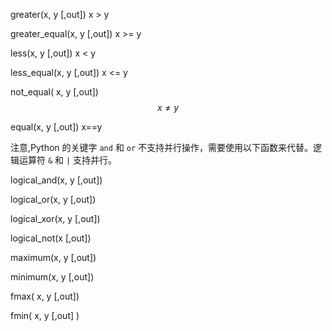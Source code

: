 greater\(x, y \[,out\]\)      x &gt; y

greater\_equal\(x,  y  \[,out\]\)    x &gt;= y

less\(x, y \[,out\]\)      x &lt; y

less\_equal\(x, y \[,out\]\)      x &lt;= y

not\_equal\( x, y \[,out\]\)    $$x \neq y$$

equal\(x,  y \[,out\]\)   x==y

注意,Python 的关键字 `and` 和 `or` 不支持并行操作，需要使用以下函数来代替。逻辑运算符 `&` 和 `|` 支持并行。

logical\_and\(x, y \[,out\]\)

logical\_or\(x, y \[,out\]\)

logical\_xor\(x, y \[,out\]\)

logical\_not\(x \[,out\]\)



maximum\(x, y \[,out\]\)

minimum\(x, y \[,out\]\)

fmax\( x, y \[,out\]\)

fmin\( x, y \[,out\] \)

